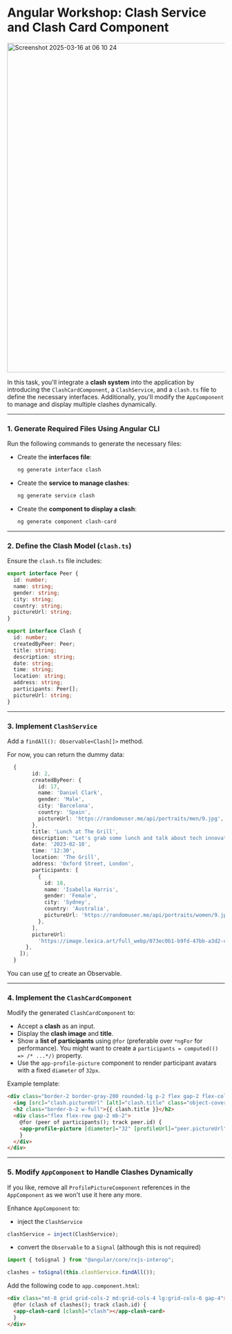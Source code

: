 # Angular Workshop: Clash Service and Clash Card Component

<img width="762" alt="Screenshot 2025-03-16 at 06 10 24" src="https://github.com/user-attachments/assets/efef5b92-9a99-4b48-9949-18e0eb71db66" />


In this task, you'll integrate a **clash system** into the application by introducing the `ClashCardComponent`, a `ClashService`, and a `clash.ts` file to define the necessary interfaces. Additionally, you'll modify the `AppComponent` to manage and display multiple clashes dynamically.

---

### **1. Generate Required Files Using Angular CLI**

Run the following commands to generate the necessary files:

- Create the **interfaces file**:
  ```sh
  ng generate interface clash
  ```
- Create the **service to manage clashes**:
  ```sh
  ng generate service clash
  ```
- Create the **component to display a clash**:
  ```sh
  ng generate component clash-card
  ```

---

### **2. Define the Clash Model (`clash.ts`)**

Ensure the `clash.ts` file includes:

```ts
export interface Peer {
  id: number;
  name: string;
  gender: string;
  city: string;
  country: string;
  pictureUrl: string;
}

export interface Clash {
  id: number;
  createdByPeer: Peer;
  title: string;
  description: string;
  date: string;
  time: string;
  location: string;
  address: string;
  participants: Peer[];
  pictureUrl: string;
}
```

---

### **3. Implement `ClashService`**

Add a `findAll(): Observable<Clash[]>` method.

For now, you can return the dummy data:

```ts
  {
        id: 2,
        createdByPeer: {
          id: 17,
          name: 'Daniel Clark',
          gender: 'Male',
          city: 'Barcelona',
          country: 'Spain',
          pictureUrl: 'https://randomuser.me/api/portraits/men/9.jpg',
        },
        title: 'Lunch at The Grill',
        description: "Let's grab some lunch and talk about tech innovations",
        date: '2023-02-10',
        time: '12:30',
        location: 'The Grill',
        address: 'Oxford Street, London',
        participants: [
          {
            id: 18,
            name: 'Isabella Harris',
            gender: 'Female',
            city: 'Sydney',
            country: 'Australia',
            pictureUrl: 'https://randomuser.me/api/portraits/women/9.jpg',
          },
        ],
        pictureUrl:
          'https://image.lexica.art/full_webp/073ec0b1-b9fd-47bb-a3d2-c3c1c0cc6923',
      },
    ]);
  }
```

You can use [of](https://rxjs.dev/api/index/function/of) to create an Observable.

---

### **4. Implement the `ClashCardComponent`**

Modify the generated `ClashCardComponent` to:

- Accept a **clash** as an input.
- Display the **clash image** and **title**.
- Show a **list of participants** using `@for` (preferable over `*ngFor` for performance). You might want to create a `participants = computed(() => /* ...*/)` property.
- Use the `app-profile-picture` component to render participant avatars with a fixed `diameter` of `32px`.

Example template:

```html
<div class="border-2 border-gray-200 rounded-lg p-2 flex gap-2 flex-col shadow max-w-64 max-h-72" *ngIf="clash() as clash">
  <img [src]="clash.pictureUrl" [alt]="clash.title" class="object-cover max-h-48 w-full" />
  <h2 class="border-b-2 w-full">{{ clash.title }}</h2>
  <div class="flex flex-row gap-2 mb-2">
    @for (peer of participants(); track peer.id) {
    <app-profile-picture [diameter]="32" [profileUrl]="peer.pictureUrl"></app-profile-picture>
    }
  </div>
</div>
```

---

### **5. Modify `AppComponent` to Handle Clashes Dynamically**

If you like, remove all `ProfilePictureComponent` references in the `AppComponent` as we won't use it here any more.

Enhance `AppComponent` to:

- inject the `ClashService`

```ts
clashService = inject(ClashService);
```

- convert the `Observable` to a `Signal` (although this is not required)

```ts
import { toSignal } from "@angular/core/rxjs-interop";
```

```ts
clashes = toSignal(this.clashService.findAll());
```

Add the following code to `app.component.html`:

```html
<div class="mt-8 grid grid-cols-2 md:grid-cols-4 lg:grid-cols-6 gap-4">
  @for (clash of clashes(); track clash.id) {
  <app-clash-card [clash]="clash"></app-clash-card>
  }
</div>
```
